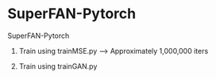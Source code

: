 # SuperFAN-Pytorch
SuperFAN-Pytorch

1. Train using trainMSE.py --> Approximately 1,000,000 iters

2. Train using trainGAN.py
